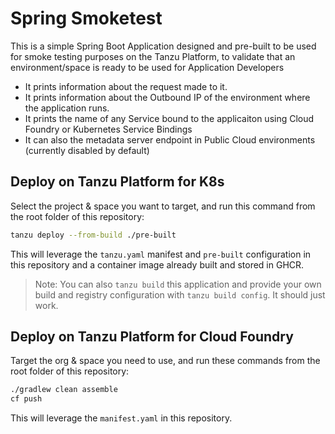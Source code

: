 # Spring Smoketest
This is a  simple Spring Boot Application designed and pre-built to be used for smoke testing purposes on the Tanzu Platform, to validate that an environment/space is ready to be used for Application Developers
- It prints information about the request made to it.
- It prints information about the Outbound IP of the environment where the application runs.
- It prints the name of any Service bound to the applicaiton using Cloud Foundry or Kubernetes Service Bindings
- It can also the metadata server endpoint in Public Cloud environments (currently disabled by default)

## Deploy on Tanzu Platform for K8s
Select the project & space you want to target, and run this command from the root folder of this repository:
```bash
tanzu deploy --from-build ./pre-built
```
This will leverage the `tanzu.yaml` manifest and `pre-built` configuration in this repository and a container image already built and stored in GHCR.
> Note: You can also `tanzu build` this application and provide your own build and registry configuration with `tanzu build config`. It should just work.

## Deploy on Tanzu Platform for Cloud Foundry
Target the org & space you need to use, and run these commands from the root folder of this repository:
```bash
./gradlew clean assemble
cf push
```
This will leverage the `manifest.yaml` in this repository.
